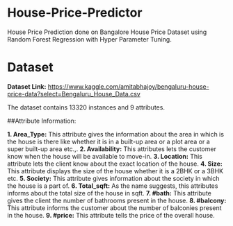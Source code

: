 # House-Price-Predictor
House Price Prediction done on Bangalore House Price Dataset using Random Forest Regression with Hyper Parameter Tuning.

# Dataset
**Dataset Link:** https://www.kaggle.com/amitabhajoy/bengaluru-house-price-data?select=Bengaluru_House_Data.csv

The dataset contains 13320 instances and 9 attributes.

##Attribute Information:

**1. Area_Type:** This attribute gives the information about the area in which is the house is
there like whether it is in a built-up area or a plot area or a super built-up area etc.,.
**2. Availability:** This attributes lets the customer know when the house will be available to
move-in.
**3. Location:** This attribute lets the client know about the exact location of the house.
**4. Size:** This attribute displays the size of the house whether it is a 2BHK or a 3BHK etc.
**5. Society:** This attribute gives information about the society in which the house is a part of.
**6. Total_sqft:** As the name suggests, this attributes informs about the total size of the house
in sqft.
**7. #bath:** This attribute gives the client the number of bathrooms present in the house.
**8. #balcony:** This attribute informs the customer about the number of balconies present in
the house.
**9. #price:** This attribute tells the price of the overall house.
